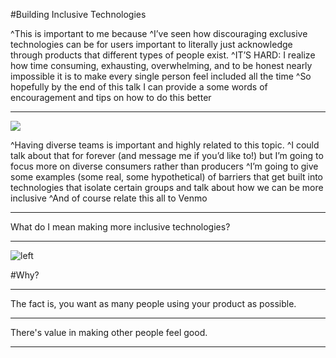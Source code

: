 #Building Inclusive Technologies

^This is important to me because 
^I’ve seen how discouraging exclusive technologies can be for users
important to literally just acknowledge through products that different types of people exist.
^IT’S HARD: I realize how time consuming, exhausting, overwhelming, and to be honest nearly impossible it is to make every single person feel included all the time
^So hopefully by the end of this talk I can provide a some words of encouragement and tips on how to do this better

---

![](http://www.thelostogle.com/wp-content/uploads/2012/10/diversity-500x466.jpg)

^Having diverse teams is important and highly related to this topic. 
^I could talk about that for forever (and message me if you’d like to!) but I’m going to focus more on diverse consumers rather than producers
^I’m going to give some examples (some real, some hypothetical) of barriers that get built into technologies that isolate certain groups and talk about how we can be more inclusive
^And of course relate this all to Venmo

---

What do I mean making more inclusive technologies?

---

![left](image1.jpg)

#Why?

---

The fact is, you want as many people using your product as possible. 

---

There's value in making other people feel good.

---


